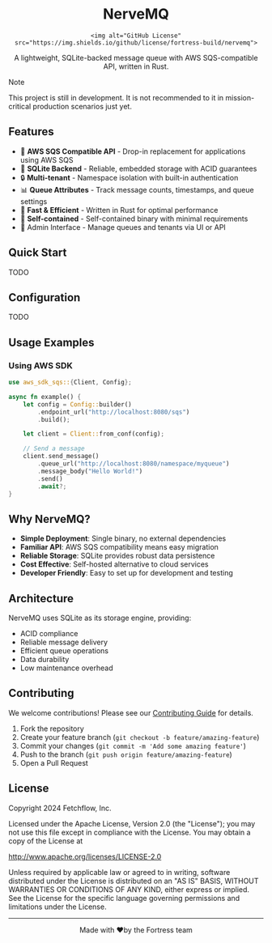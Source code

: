 <div align="center">
  <span>
    <h1>NerveMQ</h1>

    <img alt="GitHub License" src="https://img.shields.io/github/license/fortress-build/nervemq">
  </span>

A lightweight, SQLite-backed message queue with AWS SQS-compatible API, written in Rust.

</div>

> [!NOTE]
> This project is still in development. It is not recommended to it in
> mission-critical production scenarios just yet.

## Features

- 🚀 **AWS SQS Compatible API** - Drop-in replacement for applications using AWS SQS
- 💾 **SQLite Backend** - Reliable, embedded storage with ACID guarantees
- 🔒 **Multi-tenant** - Namespace isolation with built-in authentication
- 📊 **Queue Attributes** - Track message counts, timestamps, and queue settings
- 🏃 **Fast & Efficient** - Written in Rust for optimal performance
- 🎯 **Self-contained** - Self-contained binary with minimal requirements
- 📱 Admin Interface - Manage queues and tenants via UI or API

## Quick Start

TODO

## Configuration

TODO

## Usage Examples

### Using AWS SDK

```rust
use aws_sdk_sqs::{Client, Config};

async fn example() {
    let config = Config::builder()
        .endpoint_url("http://localhost:8080/sqs")
        .build();

    let client = Client::from_conf(config);

    // Send a message
    client.send_message()
        .queue_url("http://localhost:8080/namespace/myqueue")
        .message_body("Hello World!")
        .send()
        .await?;
}
```

## Why NerveMQ?

- **Simple Deployment**: Single binary, no external dependencies
- **Familiar API**: AWS SQS compatibility means easy migration
- **Reliable Storage**: SQLite provides robust data persistence
- **Cost Effective**: Self-hosted alternative to cloud services
- **Developer Friendly**: Easy to set up for development and testing

## Architecture

NerveMQ uses SQLite as its storage engine, providing:

- ACID compliance
- Reliable message delivery
- Efficient queue operations
- Data durability
- Low maintenance overhead

## Contributing

We welcome contributions! Please see our [Contributing Guide](CONTRIBUTING.md) for details.

1. Fork the repository
2. Create your feature branch (`git checkout -b feature/amazing-feature`)
3. Commit your changes (`git commit -m 'Add some amazing feature'`)
4. Push to the branch (`git push origin feature/amazing-feature`)
5. Open a Pull Request

## License

Copyright 2024 Fetchflow, Inc.

Licensed under the Apache License, Version 2.0 (the "License"); you may not use this file except in compliance with the License. You may obtain a copy of the License at

<http://www.apache.org/licenses/LICENSE-2.0>

Unless required by applicable law or agreed to in writing, software distributed under the License is distributed on an "AS IS" BASIS, WITHOUT WARRANTIES OR CONDITIONS OF ANY KIND, either express or implied. See the License for the specific language governing permissions and limitations under the License.

---

<div align="center">
Made with ❤️by the Fortress team
</div>
